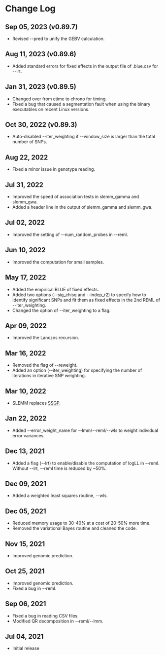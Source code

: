 # Change Log

## Sep 05, 2023 (v0.89.7)
- Revised --pred to unify the GEBV calculation.

## Aug 11, 2023 (v0.89.6)
- Added standard errors for fixed effects in the output file of .blue.csv for --lrt. 

## Jan 31, 2023 (v0.89.5)
- Changed over from ctime to chrono for timing. 
- Fixed a bug that caused a segmentation fault when using the binary executables on recent Linux versions.

## Oct 30, 2022 (v0.89.3)
- Auto-disabled --iter_weighting if --window_size is larger than the total number of SNPs.

## Aug 22, 2022
- Fixed a minor issue in genotype reading.

## Jul 31, 2022
- Improved the speed of association tests in slemm_gamma and slemm_gwa. 
- Added a header line in the output of slemm_gamma and slemm_gwa.

## Jul 02, 2022
- Improved the setting of --num_random_probes in --reml. 

## Jun 10, 2022
- Improved the computation for small samples. 

## May 17, 2022
- Added the empirical BLUE of fixed effects.
- Added two options (--sig_chisq and --indep_r2) to specify how to identify significant SNPs and fit them as fixed effects in the 2nd REML of --iter_weighting.
- Changed the option of --iter_weighting to a flag. 

## Apr 09, 2022
- Improved the Lanczos recursion.

## Mar 16, 2022
- Removed the flag of --reweight.
- Added an option (--iter_weighting) for specifying the number of iterations in iterative SNP weighting. 

## Mar 10, 2022
- SLEMM replaces [SSGP](https://github.com/jiang18/ssgp).

## Jan 22, 2022
- Added --error_weight_name for --lmm/--reml/--wls to weight individual error variances.

## Dec 13, 2021
- Added a flag (--lrt) to enable/disable the computation of logLL in --reml. Without --lrt, --reml time is reduced by ~50%.

## Dec 09, 2021
- Added a weighted least squares routine, --wls.

## Dec 05, 2021
- Reduced memory usage to 30-40% at a cost of 20-50% more time.
- Removed the variational Bayes routine and cleaned the code.

## Nov 15, 2021
- Improved genomic prediction.

## Oct 25, 2021
- Improved genomic prediction.
- Fixed a bug in --reml.

## Sep 06, 2021
- Fixed a bug in reading CSV files.
- Modified QR decomposition in --reml/--lmm.

## Jul 04, 2021
- Initial release
